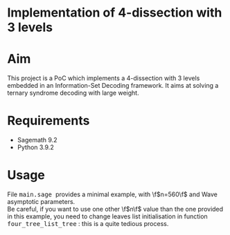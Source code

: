 # Implementation of 4-dissection with 3 levels

# Aim
This project is a PoC which implements a 4-dissection with 3 levels embedded in an Information-Set Decoding framework.
It aims at solving a ternary syndrome decoding with large weight.

# Requirements
* Sagemath 9.2
* Python 3.9.2

# Usage

File <tt> main.sage </tt> provides a minimal example, with \f$n=560\f$ and Wave asymptotic parameters. <br />
Be careful, if you want to use one other \f$n\f$ value than the one provided in this example, you need to change leaves list initialisation in 
function  <tt>four_tree_list_tree</tt> : this is a quite tedious process.

